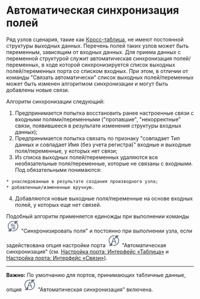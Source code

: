 # Автоматическая синхронизация полей

Ряд узлов сценария, такие как [Кросс-таблица](../../app/processors/transformation/cross_table.md), не имеют постоянной структуры выходных данных. Перечень полей таких узлов может быть переменным, зависящим от входных данных. Для приема данных с переменной структурой служит автоматическая синхронизация полей/переменных, в ходе которой синхронизируется список выходных полей/переменных порта со списком входных. При этом, в отличии от команды "Связать автоматически" список выходных полей/переменных может быть изменен алгоритмом синхронизации и могут быть добавлены новые связи.

Алгоритм синхронизации следующий:
 
 1.  Предпринимается попытка восстановить ранее настроенные связи с входными полями/переменными ("пропавшие", "некорректные" связи, появившееся в результате изменения структуры входных данных);
 2.  Предпринимается попытка связать по признаку "совпадает Тип данных и совпадает Имя (без учета регистра)" входные и выходные поля/переменные, у которых нет связи;
 3.  Из списка выходных полей/переменных удаляются все необязательные поля/переменные, которые не связаны с входными. Под обязательными понимаются:

    * унаследованные в результате создания производного узла;
    * добавленные/измененные вручную.
 4.  Добавляются новые выходные поля/переменные на основе входных полей, у которых еще нет связей.

Подобный алгоритм применяется единожды при выполнении команды ![](../../media/beginning/scenario/toolbar_18_177.svg) "Синхронизировать поля" и постоянно при выполнении узла, если задействована опция настройки порта ![](../../media/beginning/scenario/toolbar_18_178.svg) "Автоматическая синхронизация" (см. [Настройка порта: Интерфейс «Таблица»](../../app/glossary/port/table_interface.md) и [Настройка порта: Интерфейс «Связи»](../../app/glossary/port/interface_relations.md)).

--------

**Важно:** По умолчанию для портов, принимающих табличные данные, опция ![](../../media/beginning/scenario/toolbar_18_178.svg) "Автоматическая синхронизация" включена.
